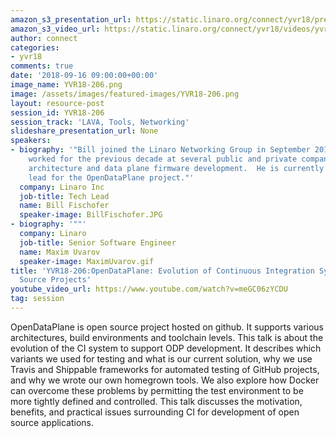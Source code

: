 ```yaml
---
amazon_s3_presentation_url: https://static.linaro.org/connect/yvr18/presentations/yvr18-206.pdf
amazon_s3_video_url: https://static.linaro.org/connect/yvr18/videos/yvr18-206.mp4
author: connect
categories:
- yvr18
comments: true
date: '2018-09-16 09:00:00+00:00'
image_name: YVR18-206.png
image: /assets/images/featured-images/YVR18-206.png
layout: resource-post
session_id: YVR18-206
session_track: 'LAVA, Tools, Networking'
slideshare_presentation_url: None
speakers:
- biography: '"Bill joined the Linaro Networking Group in September 2013 after having
    worked for the previous decade at several public and private companies in network
    architecture and data plane firmware development.  He is currently the LNG technical
    lead for the OpenDataPlane project."'
  company: Linaro Inc
  job-title: Tech Lead
  name: Bill Fischofer
  speaker-image: BillFischofer.JPG
- biography: '""'
  company: Linaro
  job-title: Senior Software Engineer
  name: Maxim Uvarov
  speaker-image: MaximUvarov.gif
title: 'YVR18-206:OpenDataPlane: Evolution of Continuous Integration Systems for Open
  Source Projects'
youtube_video_url: https://www.youtube.com/watch?v=meGC06zYCDU
tag: session
---
```


OpenDataPlane is open source project hosted on github. It supports various architectures, build environments and toolchain levels. This talk is about the evolution of the CI system to support ODP development. It describes which variants we used for testing and what is our current solution, why we use Travis and Shippable frameworks for automated testing of GitHub projects, and why we wrote our own homegrown tools. We also explore how Docker can overcome these problems by permitting the test environment to be more tightly defined and controlled. This talk discusses the motivation, benefits, and practical issues surrounding CI for development of open source applications.
